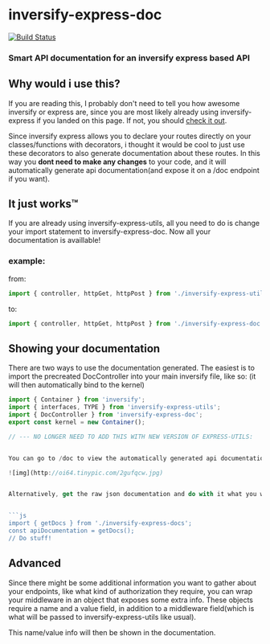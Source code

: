 # inversify-express-doc

[![Build Status](https://travis-ci.com/GuidionDev/inversify-express-doc.svg?token=bMu85Urom9SKygWhZ7dr&branch=master)](https://travis-ci.com/GuidionDev/inversify-express-doc)

### Smart API documentation for an inversify express based API

## Why would i use this? 

If you are reading this, I probably don't need to tell you how awesome inversify or express are, since you are most likely already using inversify-express if you landed on this page. If not, you should [check it out](https://github.com/inversify/https://github.com/inversify/inversify-express-utils).

Since inversify express allows you to declare your routes directly on your classes/functions with decorators, i thought it would be cool to just use these decorators to also generate documentation about these routes. In this way you **dont need to make any changes** to your code, and it will automatically generate api documentation(and expose it on a /doc endpoint if you want).

## It just works™

If you are already using inversify-express-utils, all you need to do is change your import statement to inversify-express-doc. Now all your documentation is availlable!

### example: 

from:

```js
import { controller, httpGet, httpPost } from './inversify-express-utils';

```

to:

```js
import { controller, httpGet, httpPost } from './inversify-express-doc';

```

## Showing your documentation

There are two ways to use the documentation generated. The easiest is to import the precreated DocController into your main inversify file, like so:
(it will then automatically bind to the kernel)

```js
import { Container } from 'inversify';
import { interfaces, TYPE } from 'inversify-express-utils';
import { DocController } from 'inversify-express-doc';
export const kernel = new Container();

// --- NO LONGER NEED TO ADD THIS WITH NEW VERSION OF EXPRESS-UTILS:


You can go to /doc to view the automatically generated api documentation, you might want to redirect there from your base path. The standard documentation output looks like this:

![img](http://oi64.tinypic.com/2gufqcw.jpg)


Alternatively, get the raw json documentation and do with it what you want:


```js
import { getDocs } from './inversify-express-docs';
const apiDocumentation = getDocs();
// Do stuff!
```

## Advanced

Since there might be some additional information you want to gather about your endpoints, like what kind of authorization they require, you can wrap your middleware in an object that exposes some extra info. These objects require a name and a value field, in addition to a middleware field(which is what will be passed to inversify-express-utils like usual).

This name/value info will then be shown in the documentation.


